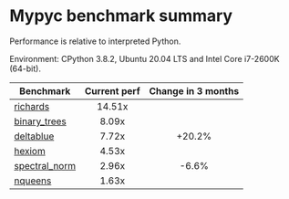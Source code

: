 # Mypyc benchmark summary

Performance is relative to interpreted Python.

Environment: CPython 3.8.2, Ubuntu 20.04 LTS and Intel Core i7-2600K (64-bit).

| Benchmark | Current perf | Change in 3 months |
| --- | :---: | :---: |
| [richards](benchmarks/richards.md) | 14.51x |  |
| [binary_trees](benchmarks/binary_trees.md) | 8.09x |  |
| [deltablue](benchmarks/deltablue.md) | 7.72x | +20.2% |
| [hexiom](benchmarks/hexiom.md) | 4.53x |  |
| [spectral_norm](benchmarks/spectral_norm.md) | 2.96x | -6.6% |
| [nqueens](benchmarks/nqueens.md) | 1.63x |  |
